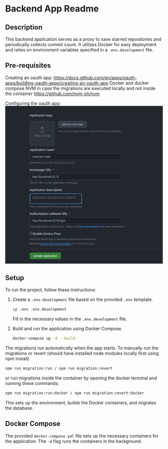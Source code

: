 # Backend App Readme

## Description

This backend application serves as a proxy to save starred repositories and periodically collects commit count. It utilizes Docker for easy deployment and relies on environment variables specified in a `.env.development` file.

## Pre-requisites

Creating an oauth app: <https://docs.github.com/en/apps/oauth-apps/building-oauth-apps/creating-an-oauth-app>
Docker and docker compose
NVM in case the migrations are executed locally and not inside the container <https://github.com/nvm-sh/nvm>

Configuring the oauth app:
![alt text](image.png)

## Setup

To run the project, follow these instructions:

1. Create a `.env.development` file based on the provided `.env` template.

    ```bash
    cp .env .env.development
    ```

   Fill in the necessary values in the `.env.development` file.

2. Build and run the application using Docker Compose.

    ```bash
    docker-compose up -d --build
    ```

The migrations run automatically when the app starts. To manually run the migrations or revert (should have installed node modules locally first using npm install)

```bash
npm run migration:run / npm run migration:revert
```

or run migrations inside the container by opening the docker terminal and running these commands:

```bash
npm run migration:run:docker / npm run migration:revert:docker
```

This sets up the environment, builds the Docker containers, and migrates the database.

## Docker Compose

The provided `docker-compose.yml` file sets up the necessary containers for the application. The `-d` flag runs the containers in the background.
